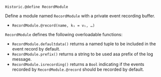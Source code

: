     Historic.@define RecordModule

Define a module named `RecordModule` with a private event recording buffer.

* `RecordModule.@record(name, k₁ = v₁, …)`

`RecordModule` defines the following overloadable functions:

* `RecordModule.defaultdata()` returns a named tuple to be included in the
  event record by default.
* `RecordModule.prefix()` returns a string to be used asa prefix of the log
  message.
* `RecordModule.isrecording()` returns a `Bool` indicating if the events
  recorded by `RecordModule.@record` should be recorded by default.
